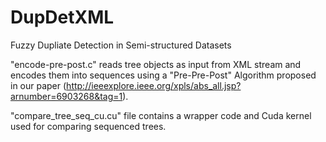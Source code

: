 # DupDetXML
Fuzzy Dupliate Detection in Semi-structured Datasets

"encode-pre-post.c" reads tree objects as input from XML stream and encodes them into sequences using a "Pre-Pre-Post" Algorithm proposed in our paper (http://ieeexplore.ieee.org/xpls/abs_all.jsp?arnumber=6903268&tag=1).

"compare_tree_seq_cu.cu" file contains a wrapper code and Cuda kernel used for comparing sequenced trees.

